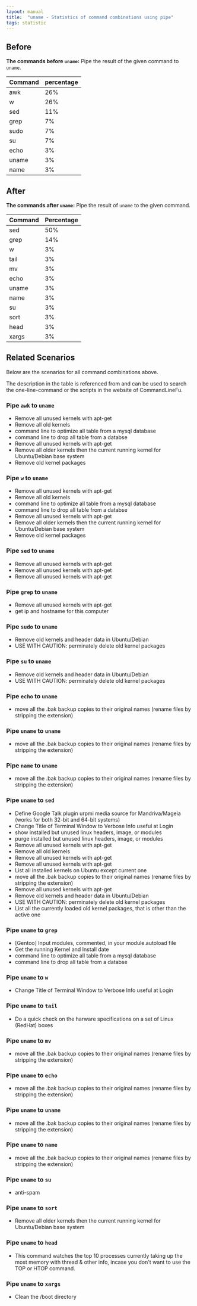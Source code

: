 ```yaml
---
layout: manual
title:  "uname - Statistics of command combinations using pipe"
tags: statistic
---
```


## Before

__The commands before `uname`:__ Pipe the result of the given command to `uname`.

| Command | percentage |
|--------|--------|
| awk | 26% |
| w | 26% |
| sed | 11% |
| grep | 7% |
| sudo | 7% |
| su | 7% |
| echo | 3% |
| uname | 3% |
| name | 3% |



## After

__The commands after `uname`:__ Pipe the result of `uname` to the given command.

| Command | Percentage | 
|-------|--------|
| sed | 50% |
| grep | 14% |
| w | 3% |
| tail | 3% |
| mv | 3% |
| echo | 3% |
| uname | 3% |
| name | 3% |
| su | 3% |
| sort | 3% |
| head | 3% |
| xargs | 3% |



## Related Scenarios

Below are the scenarios for all command combinations above.

The description in the table is referenced from and can be used to search the one-line-command or the scripts in the website of CommandLineFu.


### Pipe `awk` to `uname`

- Remove all unused kernels with apt-get
- Remove all old kernels
- command line to optimize all table from a mysql database
- command line to drop all table from a databse
- Remove all unused kernels with apt-get
- Remove all older kernels then the current running kernel for Ubuntu/Debian base system
- Remove old kernel packages

            
### Pipe `w` to `uname`

- Remove all unused kernels with apt-get
- Remove all old kernels
- command line to optimize all table from a mysql database
- command line to drop all table from a databse
- Remove all unused kernels with apt-get
- Remove all older kernels then the current running kernel for Ubuntu/Debian base system
- Remove old kernel packages

            
### Pipe `sed` to `uname`

- Remove all unused kernels with apt-get
- Remove all unused kernels with apt-get
- Remove all unused kernels with apt-get

            
### Pipe `grep` to `uname`

- Remove all unused kernels with apt-get
- get ip and hostname for this computer

            
### Pipe `sudo` to `uname`

- Remove old kernels and header data in Ubuntu/Debian
- USE WITH CAUTION: perminately delete old kernel packages

            
### Pipe `su` to `uname`

- Remove old kernels and header data in Ubuntu/Debian
- USE WITH CAUTION: perminately delete old kernel packages

            
### Pipe `echo` to `uname`

- move all the .bak backup copies to their original names (rename files by stripping the extension)

            
### Pipe `uname` to `uname`

- move all the .bak backup copies to their original names (rename files by stripping the extension)

            
### Pipe `name` to `uname`

- move all the .bak backup copies to their original names (rename files by stripping the extension)

            


### Pipe `uname` to `sed`

- Define Google Talk plugin urpmi media source for Mandriva/Mageia (works for both 32-bit and 64-bit systems)
- Change Title of Terminal Window to Verbose Info useful at Login
- show installed but unused linux headers, image, or modules
- purge installed but unused linux headers, image, or modules
- Remove all unused kernels with apt-get
- Remove all old kernels
- Remove all unused kernels with apt-get
- Remove all unused kernels with apt-get
- List all installed kernels on Ubuntu except current one
- move all the .bak backup copies to their original names (rename files by stripping the extension)
- Remove all unused kernels with apt-get
- Remove old kernels and header data in Ubuntu/Debian
- USE WITH CAUTION: perminately delete old kernel packages
- List all the currently loaded old kernel packages, that is other than the active one

            
### Pipe `uname` to `grep`

- [Gentoo] Input modules, commented, in your module.autoload file
- Get the running Kernel and Install date
- command line to optimize all table from a mysql database
- command line to drop all table from a databse

            
### Pipe `uname` to `w`

- Change Title of Terminal Window to Verbose Info useful at Login

            
### Pipe `uname` to `tail`

- Do a quick check on the harware specifications on a set of Linux (RedHat) boxes

            
### Pipe `uname` to `mv`

- move all the .bak backup copies to their original names (rename files by stripping the extension)

            
### Pipe `uname` to `echo`

- move all the .bak backup copies to their original names (rename files by stripping the extension)

            
### Pipe `uname` to `uname`

- move all the .bak backup copies to their original names (rename files by stripping the extension)

            
### Pipe `uname` to `name`

- move all the .bak backup copies to their original names (rename files by stripping the extension)

            
### Pipe `uname` to `su`

- anti-spam

            
### Pipe `uname` to `sort`

- Remove all older kernels then the current running kernel for Ubuntu/Debian base system

            
### Pipe `uname` to `head`

- This command watches the top 10 processes currently taking up the most memory with thread & other info, incase you don't want to use the TOP or HTOP command.

            
### Pipe `uname` to `xargs`

- Clean the /boot directory

            
